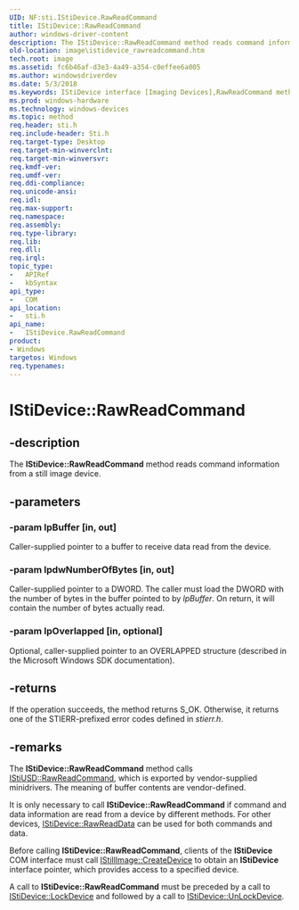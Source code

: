 ```yaml
---
UID: NF:sti.IStiDevice.RawReadCommand
title: IStiDevice::RawReadCommand
author: windows-driver-content
description: The IStiDevice::RawReadCommand method reads command information from a still image device.
old-location: image\istidevice_rawreadcommand.htm
tech.root: image
ms.assetid: fc6b46af-d3e3-4a49-a354-c0effee6a005
ms.author: windowsdriverdev
ms.date: 5/3/2018
ms.keywords: IStiDevice interface [Imaging Devices],RawReadCommand method, IStiDevice.RawReadCommand, IStiDevice::RawReadCommand, RawReadCommand, RawReadCommand method [Imaging Devices], RawReadCommand method [Imaging Devices],IStiDevice interface, image.istidevice_rawreadcommand, sti/IStiDevice::RawReadCommand, stifnc_cdfe25e7-b5c4-4ed0-b8f5-363c83f1bbba.xml
ms.prod: windows-hardware
ms.technology: windows-devices
ms.topic: method
req.header: sti.h
req.include-header: Sti.h
req.target-type: Desktop
req.target-min-winverclnt: 
req.target-min-winversvr: 
req.kmdf-ver: 
req.umdf-ver: 
req.ddi-compliance: 
req.unicode-ansi: 
req.idl: 
req.max-support: 
req.namespace: 
req.assembly: 
req.type-library: 
req.lib: 
req.dll: 
req.irql: 
topic_type:
-	APIRef
-	kbSyntax
api_type:
-	COM
api_location:
-	sti.h
api_name:
-	IStiDevice.RawReadCommand
product:
- Windows
targetos: Windows
req.typenames: 
---
```


# IStiDevice::RawReadCommand


## -description


The <b>IStiDevice::RawReadCommand</b> method reads command information from a still image device.


## -parameters




### -param lpBuffer [in, out]

Caller-supplied pointer to a buffer to receive data read from the device.


### -param lpdwNumberOfBytes [in, out]

Caller-supplied pointer to a DWORD. The caller must load the DWORD with the number of bytes in the buffer pointed to by <i>lpBuffer</i>. On return, it will contain the number of bytes actually read.


### -param lpOverlapped [in, optional]

Optional, caller-supplied pointer to an OVERLAPPED structure (described in the Microsoft Windows SDK documentation).


## -returns



If the operation succeeds, the method returns S_OK. Otherwise, it returns one of the STIERR-prefixed error codes defined in <i>stierr.h</i>.




## -remarks



The <b>IStiDevice::RawReadCommand</b> method calls <a href="https://msdn.microsoft.com/library/windows/hardware/ff543831">IStiUSD::RawReadCommand</a>, which is exported by vendor-supplied minidrivers. The meaning of buffer contents are vendor-defined.

It is only necessary to call <b>IStiDevice::RawReadCommand</b> if command and data information are read from a device by different methods. For other devices, <a href="https://msdn.microsoft.com/library/windows/hardware/ff543760">IStiDevice::RawReadData</a> can be used for both commands and data.

Before calling <b>IStiDevice::RawReadCommand</b>, clients of the <b>IStiDevice</b> COM interface must call <a href="https://msdn.microsoft.com/library/windows/hardware/ff543778">IStillImage::CreateDevice</a> to obtain an <b>IStiDevice</b> interface pointer, which provides access to a specified device.

A call to <b>IStiDevice::RawReadCommand</b> must be preceded by a call to <a href="https://msdn.microsoft.com/library/windows/hardware/ff543756">IStiDevice::LockDevice</a> and followed by a call to <a href="https://msdn.microsoft.com/library/windows/hardware/ff543770">IStiDevice::UnLockDevice</a>.




